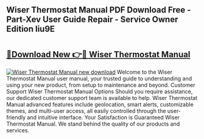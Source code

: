 ## Wiser Thermostat Manual PDF Download Free - Part-Xev User Guide Repair - Service Owner Edition Iiu9E

# <h2><a href="http://cf17059.oget.top/?id=Wiser+Thermostat+Manual">🔗Download New 👉🔴 Wiser Thermostat Manual</a></h2>

[![Wiser Thermostat Manual new download](https://i.imgur.com/5g1atiW.png)](http://cf17059.oget.top/?id=Wiser+Thermostat+Manual)
Welcome to the Wiser Thermostat Manual user manual, your trusted guide to understanding and using your new product, from setup to maintenance and beyond. Customer Support Wiser Thermostat Manual Options Should you require assistance, our dedicated customer support team is available to help. Wiser Thermostat Manual advanced features include geolocation, smart alerts, customizable themes, and multi-user access, all easily controlled through the user-friendly and intuitive interface. Your Satisfaction is Guaranteed Wiser Thermostat Manual. We stand behind the quality of our products and services.
